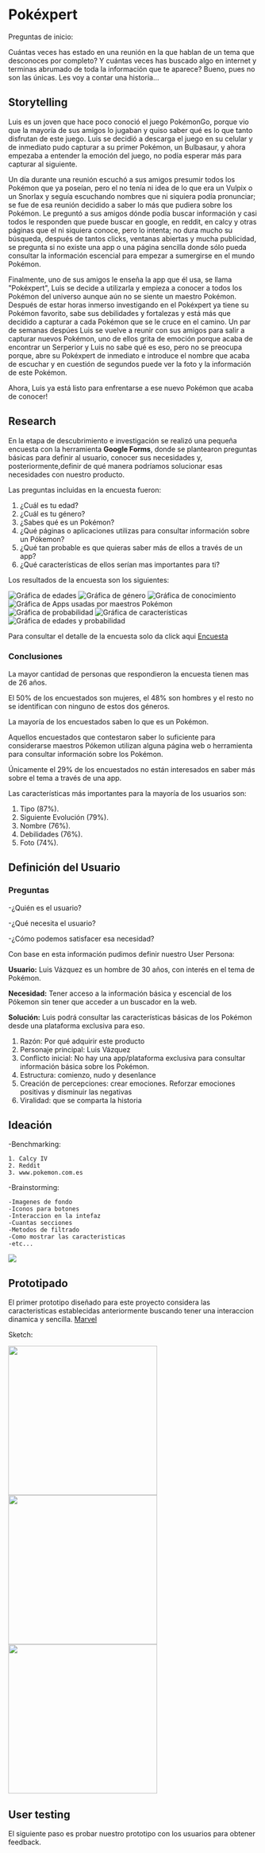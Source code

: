 # Pokéxpert

Preguntas de inicio:

Cuántas veces has estado en una reunión en la que hablan de un tema que desconoces por completo?
Y cuántas veces has buscado algo en internet y terminas abrumado de toda la información que te aparece?
Bueno, pues no son las únicas. Les voy a contar una historia...

## Storytelling

Luis es un joven que hace poco conoció el juego PokémonGo, porque vio que la  mayoría de sus amigos lo jugaban y quiso saber qué es lo que tanto disfrutan de este juego. Luis se decidió a descarga el juego en su celular y de inmediato pudo capturar a su primer Pokémon, un Bulbasaur, y ahora empezaba a entender la emoción del juego, no podía esperar más para capturar al siguiente.

 Un día durante una reunión escuchó a sus amigos presumir todos los Pokémon que ya poseían, pero el no tenía ni idea de lo que era un Vulpix o un Snorlax y seguía escuchando nombres que ni siquiera podía pronunciar; se fue de esa reunión decidido a saber lo más que pudiera sobre los Pokémon. Le preguntó a sus amigos dónde podía buscar información y casi todos le  responden que puede buscar en google, en reddit, en calcy y otras páginas que el ni siquiera conoce, pero lo intenta; no dura mucho su búsqueda, después de tantos clicks, ventanas abiertas y mucha publicidad, se pregunta si no existe una app o una página sencilla donde sólo pueda consultar la información escencial para empezar a sumergirse en el mundo Pokémon.

  Finalmente, uno de sus amigos le enseña la app que él usa, se llama "Pokéxpert", Luis se decide a utilizarla y empieza a conocer a todos los Pokémon del universo aunque aún no se siente un maestro Pokémon. Después de estar horas inmerso investigando en el Pokéxpert ya tiene su Pokémon favorito, sabe sus debilidades y fortalezas y está más que decidido a capturar a cada Pokémon que se le cruce en el camino. Un par de semanas despúes Luis se vuelve a reunir con sus amigos para salir a capturar nuevos Pokémon, uno de ellos grita de emoción porque acaba de encontrar un Serperior y Luis no sabe qué es eso, pero no se preocupa porque, abre su Pokéxpert de inmediato e introduce el nombre que acaba de escuchar y en cuestión de segundos puede ver la foto y la información de este Pokémon.
  
   Ahora, Luis ya está listo para enfrentarse a ese nuevo Pokémon que acaba de conocer!

## Research

En la etapa de descubrimiento e investigación se realizó una pequeña encuesta con la herramienta **Google Forms**, donde se plantearon preguntas básicas para definir al usuario, conocer sus necesidades y, posteriormente,definir de qué manera podríamos solucionar esas necesidades con nuestro producto.

Las preguntas incluidas en la encuesta fueron:

1. ¿Cuál es tu edad?
2. ¿Cuál es tu género?
3. ¿Sabes qué es un Pokémon?
4. ¿Qué páginas o aplicaciones utilizas para consultar información sobre un Pókemon?
5. ¿Qué tan probable es que quieras saber más de ellos a través de un app?
6. ¿Qué características de ellos serían mas importantes para ti?

Los resultados de la encuesta son los siguientes:

![Gráfica de edades](src/Imagenes/Edad.png)
![Gráfica de género](src/Imagenes/Genero.png)
![Gráfica de conocimiento](src/Imagenes/Pokemon.png)
![Gráfica de Apps usadas por maestros Pokémon](src/Imagenes/apps-maestros.png)
![Gráfica de probabilidad](src/Imagenes/App.png)
![Gráfica de características](src/Imagenes/Caracteristicas.png)
![Gráfica de edades y probabilidad](src/Imagenes/Edad-app.png)

Para consultar el detalle de la encuesta solo da click aqui [Encuesta](https://docs.google.com/forms/d/1tJGnAgtlCqnqvrWzWuQZs6nvSESzQ6HWGSOJAOwO7CY/edit#responses)

### Conclusiones

La mayor cantidad de personas que respondieron la encuesta tienen mas de 26 años.

El 50% de los encuestados son mujeres, el 48% son hombres y el resto no se identifican con ninguno de estos dos géneros.

La mayoría de los encuestados saben lo que es un Pokémon.

Aquellos encuestados que contestaron saber lo suficiente para considerarse maestros Pókemon utilizan alguna página web o herramienta para consultar información sobre los Pokémon.

Únicamente el 29% de los encuestados no están interesados en saber más sobre el tema a través de una app.

Las características más importantes para la mayoría de los usuarios son:

1. Tipo (87%).
2. Siguiente Evolución (79%).
3. Nombre (76%).
4. Debilidades (76%).
5. Foto (74%).

## Definición del Usuario

### Preguntas

-¿Quién es el usuario?

-¿Qué necesita el usuario?

-¿Cómo podemos satisfacer esa necesidad?


Con base en esta información pudimos definir nuestro User Persona:

**Usuario:** Luis Vázquez es un hombre de 30 años,  con interés en el tema de Pokémon.

**Necesidad:** Tener acceso a la información básica y escencial de los Pókemon sin tener que acceder a un buscador en la web.

**Solución:** Luis podrá consultar las características básicas de los Pokémon desde una plataforma exclusiva para eso.

1. Razón: Por qué adquirir este producto
2. Personaje principal: Luis Vázquez
3. Conflicto inicial: No hay una app/plataforma exclusiva para consultar información básica sobre los Pokémon.
4. Estructura: comienzo, nudo y desenlance
5. Creación de percepciones: crear emociones. Reforzar emociones positivas y disminuir las negativas
6. Viralidad: que se comparta la historia

## Ideación

-Benchmarking:

    1. Calcy IV
    2. Reddit
    3. www.pokemon.com.es

-Brainstorming:

    -Imagenes de fondo 
    -Iconos para botones
    -Interaccion en la intefaz
    -Cuantas secciones
    -Metodos de filtrado
    -Como mostrar las caracteristicas
    -etc...

<img src= "src/Imagenes/pantalla-base.gif">

## Prototipado

El primer prototipo diseñado para este proyecto considera las caracteristicas establecidas anteriormente buscando tener una interaccion dinamica y sencilla.
[Marvel](https://marvelapp.com/54bga3j)

Sketch:

<img src= "src/Imagenes/Pantalla-buscar.jpg" width=300>
<img src= "src/Imagenes/buscar-por-nombre.jpg" width=300>
<img src= "src/Imagenes/Pantalla-ayuda.jpg" width=300>

## User testing

El siguiente paso es probar nuestro prototipo con los usuarios para obtener feedback.
